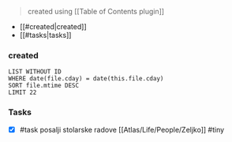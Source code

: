 > created using [[Table of Contents plugin]]
- [[#created|created]]
- [[#tasks|tasks]]

### created
```dataview
LIST WITHOUT ID
WHERE date(file.cday) = date(this.file.cday)
SORT file.mtime DESC
LIMIT 22
```
### Tasks 

- [x] #task posalji stolarske radove [[Atlas/Life/People/Zeljko]] #tiny
